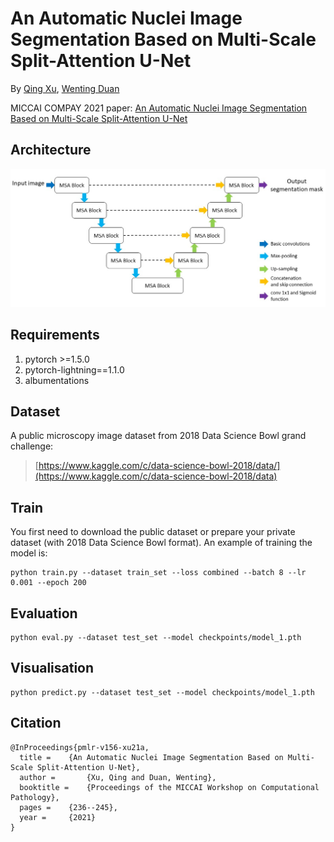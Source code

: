 # An Automatic Nuclei Image Segmentation Based on Multi-Scale Split-Attention U-Net  
By [Qing Xu](https://www.linkedin.com/in/%E5%8D%BF-%E5%BE%90-6556a9181/), [Wenting Duan](https://staff.lincoln.ac.uk/wduan)

MICCAI COMPAY 2021 paper: [An Automatic Nuclei Image Segmentation Based on Multi-Scale Split-Attention U-Net ](https://proceedings.mlr.press/v156/xu21a.html)
## Architecture
![](Figure/msaunet.jpg)

## Requirements
1. pytorch >=1.5.0
2. pytorch-lightning==1.1.0
3. albumentations

## Dataset
A public microscopy image dataset from 2018 Data Science Bowl grand challenge:
>[https://www.kaggle.com/c/data-science-bowl-2018/data/](https://www.kaggle.com/c/data-science-bowl-2018/data)

## Train
You first need to download the public dataset or prepare your private dataset (with 2018 Data Science Bowl format). An example of training the model is: 
```
python train.py --dataset train_set --loss combined --batch 8 --lr 0.001 --epoch 200
```
## Evaluation
```
python eval.py --dataset test_set --model checkpoints/model_1.pth
```
## Visualisation
```
python predict.py --dataset test_set --model checkpoints/model_1.pth
```
## Citation
```
@InProceedings{pmlr-v156-xu21a,
  title = 	 {An Automatic Nuclei Image Segmentation Based on Multi-Scale Split-Attention U-Net},
  author =       {Xu, Qing and Duan, Wenting},
  booktitle = 	 {Proceedings of the MICCAI Workshop on Computational Pathology}, 
  pages = 	 {236--245},
  year = 	 {2021}
}
```
